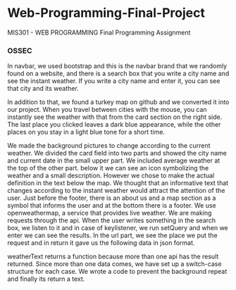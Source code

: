 # Web-Programming-Final-Project

MIS301 - WEB PROGRAMMING Final Programming Assignment

### OSSEC

 In navbar, we used bootstrap and this is the navbar brand that we randomly found on a website, and there is a search box that you write a city name and see the instant weather. If you write a city name and enter it, you can see that city and its weather.

In addition to that, we found a turkey map on github and we converted it into our project. When you travel between cities with the mouse, you can instantly see the weather with that from the card section on the right side. The last place you clicked leaves a dark blue appearance, while the other places on you stay in a light blue tone for a short time.

 We made the background pictures to change according to the current weather. We divided the card field into two parts and showed the city name and current date in the small upper part. We included average weather at the top of the other part. below it we can see an icon symbolizing the weather and a small description. However we chose to make the actual definition in the text below the map. 
 We thought that an informative text that changes according to the instant weather would attract the attention of the user. Just before the footer, there is an about us and a map section as a symbol that informs the user and at the bottom there is a footer.
 We use openweathermap, a service that provides live weather. We are making requests through the api. When the user writes something in the search box, we listen to it and in case of keylistener, we run setQuery and when we enter we can see the results. In the url part, we see the place we put the request and in return it gave us the following data in json format.

 weatherText returns a function because more than one api has the result returned. Since more than one data comes, we have set up a switch-case structure for each case. We wrote a code to prevent the background repeat and finally its return a text.
